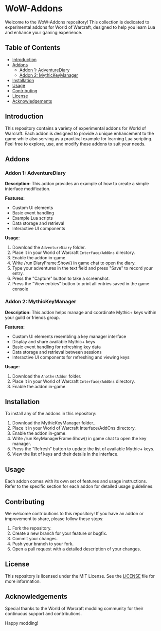 # WoW-Addons

Welcome to the WoW-Addons repository! This collection is dedicated to experimental addons for World of Warcraft, designed to help you learn Lua and enhance your gaming experience.

## Table of Contents

- [Introduction](#introduction)
- [Addons](#addons)
  - [Addon 1: AdventureDiary](#addon-1-AdventureDiary)
  - [Addon 2: MythicKeyManager](#addon-2-MythicKeyManager)
- [Installation](#installation)
- [Usage](#usage)
- [Contributing](#contributing)
- [License](#license)
- [Acknowledgements](#acknowledgements)

## Introduction

This repository contains a variety of experimental addons for World of Warcraft. Each addon is designed to provide a unique enhancement to the game while also serving as a practical example for learning Lua scripting. Feel free to explore, use, and modify these addons to suit your needs.

## Addons

### Addon 1: AdventureDiary

**Description:** This addon provides an example of how to create a simple interface modification.

**Features:**
- Custom UI elements
- Basic event handling
- Example Lua scripts
- Data storage and retrieval
- Interactive UI components

**Usage:**
1. Download the `AdventureDiary` folder.
2. Place it in your World of Warcraft `Interface/AddOns` directory.
3. Enable the addon in-game.
4. Write /run DiaryFrame:Show() in game chat to open the diary.
5. Type your adventures in the text field and press "Save" to record your entry.
6. Press the "Capture" button to take a screenshot.
7. Press the "View entries" button to print all entries saved in the game console

### Addon 2: MythicKeyManager

**Description:** This addon helps manage and coordinate Mythic+ keys within your guild or friends group.

**Features:**
- Custom UI elements resembling a key manager interface
- Display and share available Mythic+ keys
- Basic event handling for refreshing key data
- Data storage and retrieval between sessions
- Interactive UI components for refreshing and viewing keys

**Usage:**
1. Download the `AnotherAddon` folder.
2. Place it in your World of Warcraft `Interface/AddOns` directory.
3. Enable the addon in-game.

## Installation

To install any of the addons in this repository:

1. Download the MythicKeyManager folder..
2. Place it in your World of Warcraft Interface/AddOns directory.
3. Enable the addon in-game.
4. Write /run KeyManagerFrame:Show() in game chat to open the key manager.
5. Press the "Refresh" button to update the list of available Mythic+ keys.
6. View the list of keys and their details in the interface.

## Usage

Each addon comes with its own set of features and usage instructions. Refer to the specific section for each addon for detailed usage guidelines.

## Contributing

We welcome contributions to this repository! If you have an addon or improvement to share, please follow these steps:

1. Fork the repository.
2. Create a new branch for your feature or bugfix.
3. Commit your changes.
4. Push your branch to your fork.
5. Open a pull request with a detailed description of your changes.

## License

This repository is licensed under the MIT License. See the [LICENSE](LICENSE) file for more information.

## Acknowledgements

Special thanks to the World of Warcraft modding community for their continuous support and contributions.

Happy modding!

